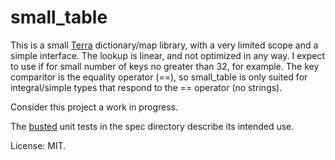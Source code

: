 # small_table

This is a small [Terra](http://terralang.org/) dictionary/map library, with a very limited scope and a simple interface. The lookup is linear, and not optimized in any way. I expect to use if for small number of keys no greater than 32, for example. The key comparitor is the equality operator (==), so small_table is only suited for integral/simple types that respond to the == operator (no strings).

Consider this project a work in progress.

The [busted](https://olivinelabs.com/busted/) unit tests in the spec directory describe its intended use.

License: MIT.
